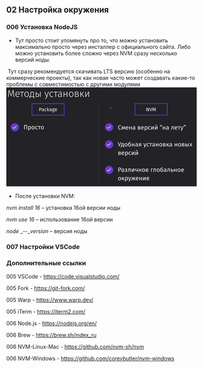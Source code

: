 ## **02 Настройка окружения**

### **006 Установка NodeJS**

- Тут просто стоит упомянуть про то, что можно установить максимально просто через инсталлер с официального сайта. Либо можно установить более сложно через NVM сразу несколько версий ноды.

 Тут сразу рекомендуется скачивать LTS версию (особенно на коммерческие проекты), так как новая часто может создавать какие-то проблемы с совместимостью с другими модулями
![](_png/d7832b7a092a23f5d79e2d887d89cbaa.png)
- После установки NVM:

_nvm_ _install_ _16_ – установка 16ой версии ноды

_nvm_ _use_ _16_ – использование 16ой версии

_node_ _--__version_ – версия ноды

### **007 Настройки VSCode**

### **Дополнительные ссылки**

005 VSCode - https://code.visualstudio.com/

005 Fork - https://git-fork.com/

005 Warp - https://www.warp.dev/

005 iTerm - https://iterm2.com/

006 Node.js - https://nodejs.org/en/

006 Brew - https://brew.sh/index_ru

006 NVM-Linux-Mac - https://github.com/nvm-sh/nvm

006 NVM-Windows - https://github.com/coreybutler/nvm-windows